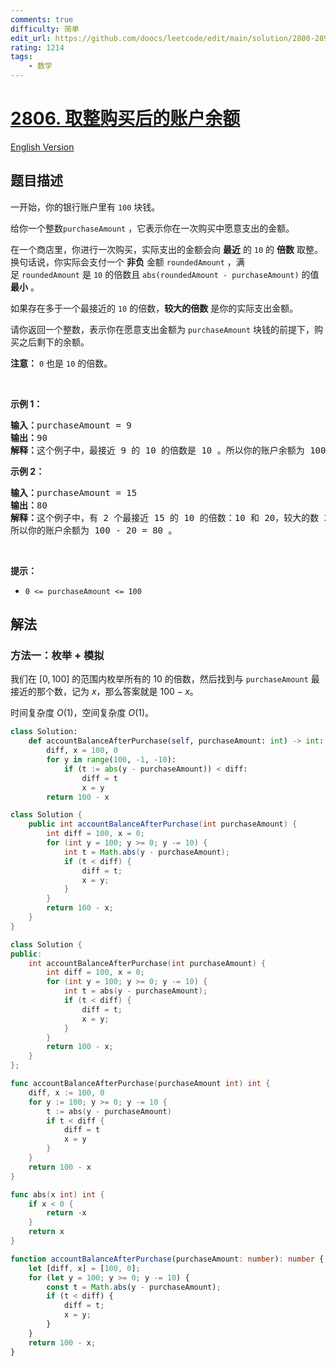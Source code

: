 ```yaml
---
comments: true
difficulty: 简单
edit_url: https://github.com/doocs/leetcode/edit/main/solution/2800-2899/2806.Account%20Balance%20After%20Rounded%20Purchase/README.md
rating: 1214
tags:
    - 数学
---
```


# [2806. 取整购买后的账户余额](https://leetcode.cn/problems/account-balance-after-rounded-purchase)

[English Version](/solution/2800-2899/2806.Account%20Balance%20After%20Rounded%20Purchase/README_EN.md)

## 题目描述

<!-- 这里写题目描述 -->

<p>一开始，你的银行账户里有&nbsp;<code>100</code>&nbsp;块钱。</p>

<p>给你一个整数<code>purchaseAmount</code>&nbsp;，它表示你在一次购买中愿意支出的金额。</p>

<p>在一个商店里，你进行一次购买，实际支出的金额会向 <strong>最近</strong>&nbsp;的&nbsp;<code>10</code>&nbsp;的 <strong>倍数</strong>&nbsp;取整。换句话说，你实际会支付一个&nbsp;<strong>非负</strong>&nbsp;金额&nbsp;<code>roundedAmount</code>&nbsp;，满足&nbsp;<code>roundedAmount</code>&nbsp;是&nbsp;<code>10</code>&nbsp;的倍数且&nbsp;<code>abs(roundedAmount - purchaseAmount)</code>&nbsp;的值 <strong>最小</strong>&nbsp;。</p>

<p>如果存在多于一个最接近的 <code>10</code>&nbsp;的倍数，<strong>较大的倍数</strong>&nbsp;是你的实际支出金额。</p>

<p>请你返回一个整数，表示你在愿意支出金额为<em>&nbsp;</em><code>purchaseAmount</code><em>&nbsp;</em>块钱的前提下，购买之后剩下的余额。</p>

<p><strong>注意：</strong> <code>0</code>&nbsp;也是&nbsp;<code>10</code>&nbsp;的倍数。</p>

<p>&nbsp;</p>

<p><strong>示例 1：</strong></p>

<pre><b>输入：</b>purchaseAmount = 9
<b>输出：</b>90
<b>解释：</b>这个例子中，最接近 9 的 10 的倍数是 10 。所以你的账户余额为 100 - 10 = 90 。
</pre>

<p><strong>示例 2：</strong></p>

<pre><b>输入：</b>purchaseAmount = 15
<b>输出：</b>80
<b>解释：</b>这个例子中，有 2 个最接近 15 的 10 的倍数：10 和 20，较大的数 20 是你的实际开销。
所以你的账户余额为 100 - 20 = 80 。
</pre>

<p>&nbsp;</p>

<p><strong>提示：</strong></p>

<ul>
	<li><code>0 &lt;= purchaseAmount &lt;= 100</code></li>
</ul>

## 解法

### 方法一：枚举 + 模拟

我们在 $[0, 100]$ 的范围内枚举所有的 $10$ 的倍数，然后找到与 `purchaseAmount` 最接近的那个数，记为 $x$，那么答案就是 $100 - x$。

时间复杂度 $O(1)$，空间复杂度 $O(1)$。

<!-- tabs:start -->

```python
class Solution:
    def accountBalanceAfterPurchase(self, purchaseAmount: int) -> int:
        diff, x = 100, 0
        for y in range(100, -1, -10):
            if (t := abs(y - purchaseAmount)) < diff:
                diff = t
                x = y
        return 100 - x
```

```java
class Solution {
    public int accountBalanceAfterPurchase(int purchaseAmount) {
        int diff = 100, x = 0;
        for (int y = 100; y >= 0; y -= 10) {
            int t = Math.abs(y - purchaseAmount);
            if (t < diff) {
                diff = t;
                x = y;
            }
        }
        return 100 - x;
    }
}
```

```cpp
class Solution {
public:
    int accountBalanceAfterPurchase(int purchaseAmount) {
        int diff = 100, x = 0;
        for (int y = 100; y >= 0; y -= 10) {
            int t = abs(y - purchaseAmount);
            if (t < diff) {
                diff = t;
                x = y;
            }
        }
        return 100 - x;
    }
};
```

```go
func accountBalanceAfterPurchase(purchaseAmount int) int {
	diff, x := 100, 0
	for y := 100; y >= 0; y -= 10 {
		t := abs(y - purchaseAmount)
		if t < diff {
			diff = t
			x = y
		}
	}
	return 100 - x
}

func abs(x int) int {
	if x < 0 {
		return -x
	}
	return x
}
```

```ts
function accountBalanceAfterPurchase(purchaseAmount: number): number {
    let [diff, x] = [100, 0];
    for (let y = 100; y >= 0; y -= 10) {
        const t = Math.abs(y - purchaseAmount);
        if (t < diff) {
            diff = t;
            x = y;
        }
    }
    return 100 - x;
}
```

<!-- tabs:end -->

<!-- end -->
